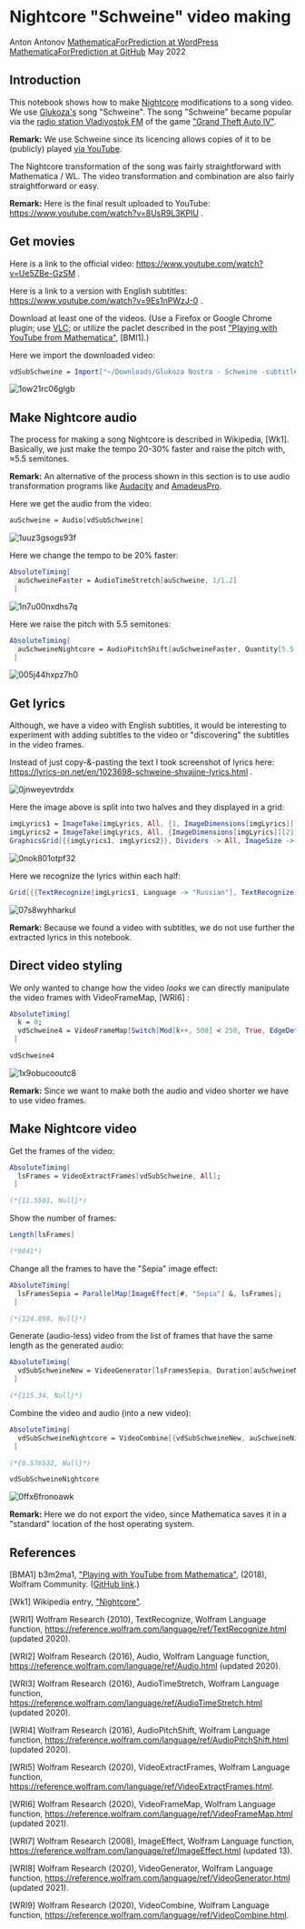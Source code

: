 # Nightcore "Schweine" video making

Anton Antonov
[MathematicaForPrediction at WordPress](http://mathematicaforprediction.wordpress.com)
[MathematicaForPrediction at GitHub](https://github.com/antononcube/MathematicaForPrediction)
May 2022

## Introduction

This notebook shows how to make [Nightcore](https://en.wikipedia.org/wiki/Nightcore) modifications to a song video. We use [Glukoza's](http://www.glukoza.com) song "Schweine". The song "Schweine" became popular via the [radio station Vladivostok FM](https://gta.fandom.com/wiki/Radio_Stations_in_GTA_IV#Vladivostok_FM) of the game ["Grand Theft Auto IV"](https://en.wikipedia.org/wiki/Grand_Theft_Auto_IV). 

**Remark:** We use Schweine since its licencing allows copies of it to be (publicly) played [via YouTube](https://www.youtube.com/watch?v=8UsR9L3KPIU).

The Nightcore transformation of the song was fairly straightforward with Mathematica / WL. The video transformation and combination are also fairly straightforward or easy.

**Remark:** Here is the final result uploaded to YouTube: https://www.youtube.com/watch?v=8UsR9L3KPIU .

## Get movies

Here is a link to the official video: https://www.youtube.com/watch?v=Ue5ZBe-GzSM .

Here is a link to a version with English subtitles: https://www.youtube.com/watch?v=9Es1nPWzJ-0 .

Download at least one of the videos. (Use a Firefox or Google Chrome plugin; use [VLC](https://www.videolan.org/vlc/); or utilize the paclet described in the post ["Playing with YouTube from Mathematica"](https://b3m2a1.github.io/playing-with-youtube-from-mathematica.html), [BMI1].)

Here we import the downloaded video:

```mathematica
vdSubSchweine = Import["~/Downloads/Glukoza Nostra - Schweine -subtitled-.mp4"]
```

![1ow21rc06glgb](https://github.com/antononcube/MathematicaForMusic/raw/master/Documents/Diagrams/Nightcore-Schweine-video-making/1ow21rc06glgb.png)

## Make Nightcore audio

The process for making a song Nightcore is described in Wikipedia, [Wk1]. Basically, we just make the tempo 20-30% faster and raise the pitch with, ≈5.5 semitones.

**Remark:** An alternative of the process shown in this section is to use audio transformation programs like [Audacity](https://www.audacityteam.org) and [AmadeusPro](https://apps.apple.com/us/app/amadeus-pro/id438292371?mt=12).

Here we get the audio from the video:

```mathematica
auSchweine = Audio[vdSubSchweine]
```

![1uuz3gsogs93f](https://github.com/antononcube/MathematicaForMusic/raw/master/Documents/Diagrams/Nightcore-Schweine-video-making/1uuz3gsogs93f.png)

Here we change the tempo to be 20% faster: 

```mathematica
AbsoluteTiming[
  auSchweineFaster = AudioTimeStretch[auSchweine, 1/1.2] 
 ]
```

![1n7u00nxdhs7q](https://github.com/antononcube/MathematicaForMusic/raw/master/Documents/Diagrams/Nightcore-Schweine-video-making/1n7u00nxdhs7q.png)

Here we raise the pitch with $5.5$ semitones:

```mathematica
AbsoluteTiming[
  auSchweineNightcore = AudioPitchShift[auSchweineFaster, Quantity[5.5, "Semitones"]] 
 ]
```

![005j44hxpz7h0](https://github.com/antononcube/MathematicaForMusic/raw/master/Documents/Diagrams/Nightcore-Schweine-video-making/005j44hxpz7h0.png)

## Get lyrics

Although, we have a video with English subtitles, it would be interesting to experiment with adding subtitles to the video or "discovering" the subtitles in the video frames.

Instead of just copy-&-pasting the text I took screenshot of lyrics here: https://lyrics-on.net/en/1023698-schweine-shvajjne-lyrics.html .

![0jnweyevtrddx](https://github.com/antononcube/MathematicaForMusic/raw/master/Documents/Diagrams/Nightcore-Schweine-video-making/0jnweyevtrddx.png)

Here the image above is split into two halves and they displayed in a grid:

```mathematica
imgLyrics1 = ImageTake[imgLyrics, All, {1, ImageDimensions[imgLyrics][[2]]/2}];
imgLyrics2 = ImageTake[imgLyrics, All, {ImageDimensions[imgLyrics][[2]]/2, -1}];
GraphicsGrid[{{imgLyrics1, imgLyrics2}}, Dividers -> All, ImageSize -> 700]
```

![0nok801otpf32](https://github.com/antononcube/MathematicaForMusic/raw/master/Documents/Diagrams/Nightcore-Schweine-video-making/0nok801otpf32.png)

Here we recognize the lyrics within each half:

```mathematica
Grid[{{TextRecognize[imgLyrics1, Language -> "Russian"], TextRecognize[imgLyrics2, Language -> "English"]}}, Dividers -> All]
```

![07s8wyhharkul](https://github.com/antononcube/MathematicaForMusic/raw/master/Documents/Diagrams/Nightcore-Schweine-video-making/07s8wyhharkul.png)

**Remark:** Because we found a video with subtitles, we do not use further the extracted lyrics in this notebook.

## Direct video styling

We only wanted to change how the video *looks* we can directly manipulate the video frames with VideoFrameMap, [WRI6] :

```mathematica
AbsoluteTiming[
  k = 0; 
  vdSchweine4 = VideoFrameMap[Switch[Mod[k++, 500] < 250, True, EdgeDetect[#], False, ImageEffect[#, "EdgeStylization"]] &, vdSubSchweine]; 
 ]
```

```mathematica
vdSchweine4
```

![1x9obucooutc8](https://github.com/antononcube/MathematicaForMusic/raw/master/Documents/Diagrams/Nightcore-Schweine-video-making/1x9obucooutc8.png)

**Remark:** Since we want to make both the audio and video shorter we have to use video frames.

## Make Nightcore video

Get the frames of the video:

```mathematica
AbsoluteTiming[
  lsFrames = VideoExtractFrames[vdSubSchweine, All]; 
 ]

(*{11.5501, Null}*)
```

Show the number of frames:

```mathematica
Length[lsFrames]

(*9041*)
```

Change all the frames to have the "Sepia" image effect:

```mathematica
AbsoluteTiming[
  lsFramesSepia = ParallelMap[ImageEffect[#, "Sepia"] &, lsFrames]; 
 ]

(*{124.898, Null}*)
```

Generate (audio-less) video from the list of frames that have the same length as the generated audio:

```mathematica
AbsoluteTiming[
  vdSubSchweineNew = VideoGenerator[lsFramesSepia, Duration[auSchweineNightcore]]; 
 ]

(*{115.34, Null}*)
```

Combine the video and audio (into a new video):

```mathematica
AbsoluteTiming[
  vdSubSchweineNightcore = VideoCombine[{vdSubSchweineNew, auSchweineNightcore}]; 
 ]

(*{0.576532, Null}*)
```

```mathematica
vdSubSchweineNightcore
```

![0ffx6fronoawk](https://github.com/antononcube/MathematicaForMusic/raw/master/Documents/Diagrams/Nightcore-Schweine-video-making/0ffx6fronoawk.png)

**Remark:** Here we do not export the video, since Mathematica saves it in a "standard" location of the host operating system.

## References

[BMA1]  b3m2ma1, ["Playing with YouTube from Mathematica"](https://community.wolfram.com/groups/-/m/t/1484511), (2018), Wolfram Community. ([GitHub link](https://b3m2a1.github.io/playing-with-youtube-from-mathematica.html).)

[Wk1] Wikipedia entry, ["Nightcore"](https://en.wikipedia.org/wiki/Nightcore).

[WRI1] Wolfram Research (2010), TextRecognize, Wolfram Language function, https://reference.wolfram.com/language/ref/TextRecognize.html (updated 2020).

[WRI2] Wolfram Research (2016), Audio, Wolfram Language function, https://reference.wolfram.com/language/ref/Audio.html (updated 2020).

[WRI3] Wolfram Research (2016), AudioTimeStretch, Wolfram Language function, https://reference.wolfram.com/language/ref/AudioTimeStretch.html (updated 2020).

[WRI4] Wolfram Research (2016), AudioPitchShift, Wolfram Language function, https://reference.wolfram.com/language/ref/AudioPitchShift.html (updated 2020).

[WRI5] Wolfram Research (2020), VideoExtractFrames, Wolfram Language function, https://reference.wolfram.com/language/ref/VideoExtractFrames.html.

[WRI6] Wolfram Research (2020), VideoFrameMap, Wolfram Language function, https://reference.wolfram.com/language/ref/VideoFrameMap.html (updated 2021).

[WRI7] Wolfram Research (2008), ImageEffect, Wolfram Language function, https://reference.wolfram.com/language/ref/ImageEffect.html (updated 13).

[WRI8] Wolfram Research (2020), VideoGenerator, Wolfram Language function, https://reference.wolfram.com/language/ref/VideoGenerator.html (updated 2021).

[WRI9] Wolfram Research (2020), VideoCombine, Wolfram Language function, https://reference.wolfram.com/language/ref/VideoCombine.html.
